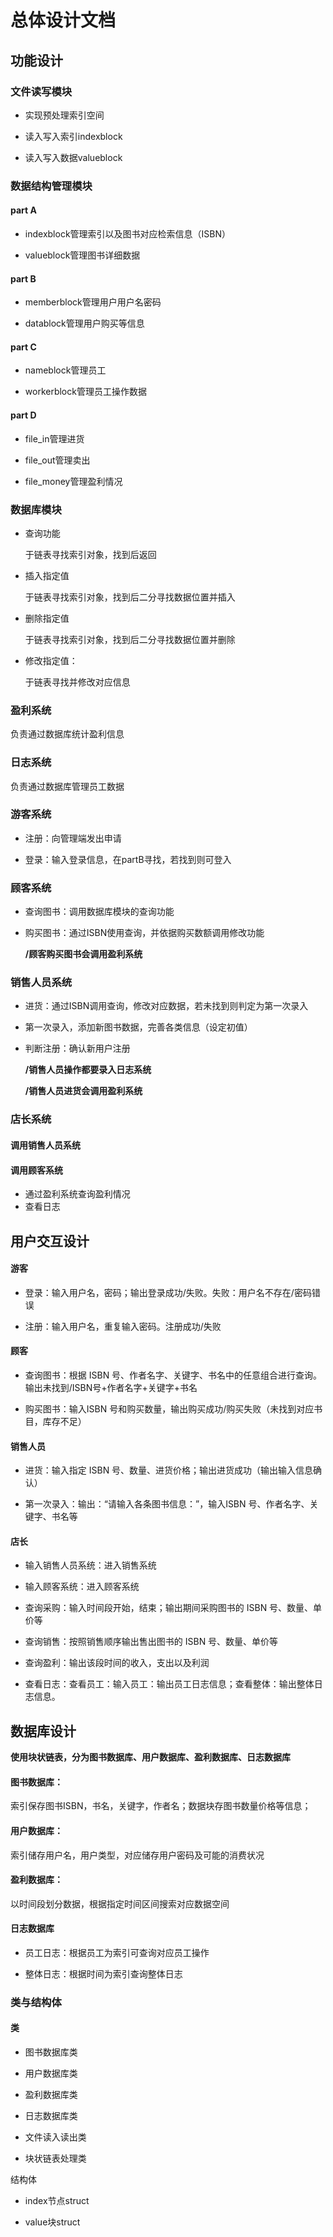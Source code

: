 # 总体设计文档

## 功能设计

### 文件读写模块

* 实现预处理索引空间

* 读入写入索引indexblock

* 读入写入数据valueblock

### 数据结构管理模块

#### part A

* indexblock管理索引以及图书对应检索信息（ISBN）

* valueblock管理图书详细数据

#### part B

* memberblock管理用户用户名密码

* datablock管理用户购买等信息

#### part C

* nameblock管理员工

* workerblock管理员工操作数据

#### part D

* file_in管理进货

* file_out管理卖出

* file_money管理盈利情况

### 数据库模块

* 查询功能
  
  于链表寻找索引对象，找到后返回

* 插入指定值
  
  于链表寻找索引对象，找到后二分寻找数据位置并插入

* 删除指定值
  
  于链表寻找索引对象，找到后二分寻找数据位置并删除

* 修改指定值：
  
  于链表寻找并修改对应信息

### 盈利系统

负责通过数据库统计盈利信息

### 日志系统

负责通过数据库管理员工数据

### 游客系统

* 注册：向管理端发出申请

* 登录：输入登录信息，在partB寻找，若找到则可登入

### 顾客系统

* 查询图书：调用数据库模块的查询功能

* 购买图书：通过ISBN使用查询，并依据购买数额调用修改功能
  
  **/顾客购买图书会调用盈利系统**

### 销售人员系统

* 进货：通过ISBN调用查询，修改对应数据，若未找到则判定为第一次录入

* 第一次录入，添加新图书数据，完善各类信息（设定初值）

* 判断注册：确认新用户注册
  
  **/销售人员操作都要录入日志系统**
  
  **/销售人员进货会调用盈利系统**

### 店长系统

#### 调用销售人员系统

#### 调用顾客系统

* 通过盈利系统查询盈利情况
* 查看日志

## 用户交互设计

#### 游客

* 登录：输入用户名，密码；输出登录成功/失败。失败：用户名不存在/密码错误

* 注册：输入用户名，重复输入密码。注册成功/失败

#### 顾客

* 查询图书：根据 ISBN 号、作者名字、关键字、书名中的任意组合进行查询。输出未找到/ISBN号+作者名字+关键字+书名

* 购买图书：输入ISBN 号和购买数量，输出购买成功/购买失败（未找到对应书目，库存不足）

#### 销售人员

* 进货：输入指定 ISBN 号、数量、进货价格；输出进货成功（输出输入信息确认）

* 第一次录入：输出：“请输入各条图书信息：”，输入ISBN 号、作者名字、关键字、书名等

#### 店长

* 输入销售人员系统：进入销售系统

* 输入顾客系统：进入顾客系统

* 查询采购：输入时间段开始，结束；输出期间采购图书的 ISBN 号、数量、单价等

* 查询销售：按照销售顺序输出售出图书的 ISBN 号、数量、单价等

* 查询盈利：输出该段时间的收入，支出以及利润

* 查看日志：查看员工：输入员工：输出员工日志信息；查看整体：输出整体日志信息。

## 数据库设计

**使用块状链表，分为图书数据库、用户数据库、盈利数据库、日志数据库**

#### 图书数据库：

索引保存图书ISBN，书名，关键字，作者名；数据块存图书数量价格等信息；

#### 用户数据库：

索引储存用户名，用户类型，对应储存用户密码及可能的消费状况

#### 盈利数据库：

以时间段划分数据，根据指定时间区间搜索对应数据空间

#### 日志数据库

* 员工日志：根据员工为索引可查询对应员工操作

* 整体日志：根据时间为索引查询整体日志

### 类与结构体

#### 类

* 图书数据库类

* 用户数据库类

* 盈利数据库类

* 日志数据库类

* 文件读入读出类

* 块状链表处理类

结构体

* index节点struct

* value块struct
